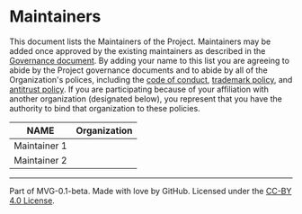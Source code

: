 # Maintainers

This document lists the Maintainers of the Project. Maintainers may be added
once approved by the existing maintainers as described in the [Governance
document](./GOVERNANCE.md). By adding your name to this list you are agreeing to
abide by the Project governance documents and to abide by all of the
Organization's polices, including the
[code of conduct](../org-docs/CODE-OF-CONDUCT.md),
[trademark policy](../org-docs/TRADEMARKS.md), and
[antitrust policy](../org-docs/ANTITRUST.md). If you are participating because of your
affiliation with another organization (designated below), you represent that you
have the authority to bind that organization to these policies.

| **NAME** | **Organization** |
| --- | --- |
| Maintainer 1 | |
| Maintainer 2 | |

---
Part of MVG-0.1-beta.
Made with love by GitHub.
Licensed under the [CC-BY 4.0 License](https://creativecommons.org/licenses/by-sa/4.0/).
